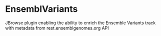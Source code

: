# EnsemblVariants
JBrowse plugin enabling the ability to enrich the Ensemble Variants track with metadata from rest.ensemblgenomes.org API

